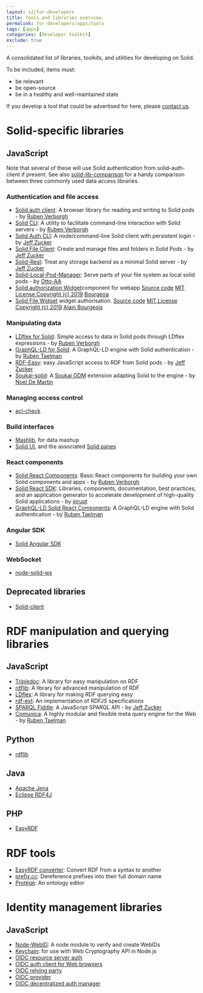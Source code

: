 ```yaml
---
layout: v2/for-developers
title: Tools and libraries overview
permalink: for-developers/apps/tools
tags: [apps]
categories: [Developer toolkit]
exclude: true
---
```


A consolidated list of libraries, toolkits, and utilities for developing on Solid.
	
To be included, items must:
- be relevant
- be open-source
- be in a healthy and well-maintained state

If you develop a tool that could be advertised for here, please [contact us](mailto:contact@solidproject.org).

# Solid-specific libraries

## JavaScript

Note that several of these will use Solid authentication from solid-auth-client if present.
See also [solid-lib-comparison](https://github.com/inrupt/solid-lib-comparison) for a handy comparison between three commonly used data access libraries.

### Authentication and file access
- [Solid auth client](https://github.com/solid/solid-auth-client): A browser library for reading and writing to Solid pods - by [Ruben Verborgh](https://ruben.verborgh.org/)
- [Solid CLI](https://github.com/solid/solid-cli): A utility to facilitate command-line interaction with Solid servers - by [Ruben Verborgh](https://ruben.verborgh.org/)
- [Solid Auth CLI](https://github.com/jeff-zucker/solid-auth-cli): A node/command-line Solid client with persistent login - by [Jeff Zucker](https://github.com/jeff-zucker/)
- [Solid File Client](https://github.com/jeff-zucker/solid-file-client): Create and manage files and folders in Solid Pods - by [Jeff Zucker](https://github.com/jeff-zucker/)
- [Solid-Rest](https://github.com/jeff-zucker/solid-rest): Treat any storage backend as a minimal Solid server - by [Jeff Zucker](https://github.com/jeff-zucker/)
- [Solid-Local-Pod-Manager](https://github.com/otto-aa/solid-local-pod-manager): Serve parts of your file system as local solid pods - by [Otto-AA](https://github.com/otto-aa)
- [Solid authorization Widget](https://bourgeoa.solid.community/public/solid-file-widget/)component for webapp [Source code](https://github.com/bourgeoa/solid-file-widget) [MIT License Copyright (c) 2019](https://github.com/bourgeoa/solid-file-widget/blob/master/LICENSE) [Bourgeoa](https://github.com/bourgeoa)
- [Solid File Widget](https://bourgeoa.solid.community/public/solid-file-widget/) widget authorisation. [Source code](https://github.com/bourgeoa/solid-file-widget) [MIT License Copyright (c) 2019](https://github.com/bourgeoa/solid-file-widget/blob/master/LICENSE) [Alain Bourgeois](https://github.com/bourgeoa)

### Manipulating data

- [LDflex for Solid](https://github.com/solid/query-ldflex): Simple access to data in Solid pods through LDflex expressions - by [Ruben Verborgh](https://ruben.verborgh.org/)
- [GraphQL-LD for Solid](https://github.com/rubensworks/graphql-ld-comunica-solid.js): A GraphQL-LD engine with Solid authentication - by [Ruben Taelman](https://www.rubensworks.net/)
- [RDF-Easy](https://github.com/jeff-zucker/rdf-easy): easy JavaScript access to RDF from Solid pods - by [Jeff Zucker](https://github.com/jeff-zucker/)
- [Soukai-solid](https://github.com/NoelDeMartin/soukai-solid): A [Soukai ODM](https://soukai.js.org/) extension adapting Solid to the engine - by [Noel De Martin](https://github.com/NoelDeMartin)

### Managing access control

- [acl-check](https://github.com/solid/acl-check)

### Build interfaces

- [Mashlib](https://github.com/solid/mashlib), for data mashup
- [Solid UI](https://github.com/solid/solid-ui), and the associated [Solid panes](https://github.com/solid/solid-panes)


### React components
- [Solid React Components](https://github.com/solid/react-components): Basic React components for building your own Solid components and apps - by [Ruben Verborgh](https://ruben.verborgh.org/)
- [Solid React SDK](https://github.com/inrupt/solid-react-sdk): Libraries, components, documentation, best practices, and an application generator to accelerate development of high-quality Solid applications - by [inrupt](https://www.inrupt.com)
- [GraphQL-LD Solid React Components](https://github.com/rubensworks/solid-react-graphql-ld.js): A GraphQL-LD engine with Solid authentication - by [Ruben Taelman](https://www.rubensworks.net/)

### Angular SDK
- [Solid Angular SDK](https://github.com/inrupt/generator-solid-angular)

### WebSocket

- [node-solid-ws](https://github.com/solid/node-solid-ws)

## Deprecated libraries
- [Solid-client](https://github.com/solid/solid-client)

# RDF manipulation and querying libraries

## JavaScript

- [Tripledoc](https://vincenttunru.gitlab.io/tripledoc/): A library for easy manipulation on RDF
- [rdflib](https://github.com/linkeddata/rdflib.js/): A library for advanced manipulation of RDF
- [LDflex](https://ldflex.github.io/LDflex/): A library for making RDF querying easy
- [rdf-ext](https://github.com/rdf-ext/rdf-ext): An implementation of RDFJS specifications
- [SPARQL Fiddle](https://github.com/jeff-zucker/sparql-fiddle): A JavaScript SPARQL API - by [Jeff Zucker](https://github.com/jeff-zucker/)
- [Comunica](https://github.com/comunica/comunica): A highly modular and flexible meta query engine for the Web - by [Ruben Taelman](https://www.rubensworks.net/)

## Python

- [rdflib](https://rdflib.readthedocs.io/en/stable/)

## Java

- [Apache Jena](https://jena.apache.org/)
- [Eclipse RDF4J](https://rdf4j.eclipse.org/)

## PHP

- [EasyRDF](http://www.easyrdf.org/)

# RDF tools

- [EasyRDF converter](http://www.easyrdf.org/converter): Convert RDF from a syntax to another
- [prefix.cc](http://prefix.cc): Dereference prefixes into their full domain name
- [Protégé](https://protege.stanford.edu): An ontology editor

# Identity management libraries 

## JavaScript
- [Node-WebID](https://github.com/linkeddata/node-webid): A node module to verify and create WebIDs
- [Keychain](https://github.com/solid/keychain): for use with Web Cryptography API in Node.js
- [OIDC resource server auth](https://github.com/solid/oidc-rs)
- [OIDC auth client for Web browsers](https://github.com/solid/oidc-web)
- [OIDC relying party](https://github.com/solid/oidc-rp)
- [OIDC provider](https://github.com/solid/oidc-op)
- [OIDC decentralized auth manager](https://github.com/solid/oidc-auth-manager)

<!-- 
Libraries we want to keep track of, but are not completely up-to-date

- solid/jose

Deprecated/not maintainted: 
- solid/solid-auth-oidc
- solid/solid-auth-tls
- https://github.com/solid/solid-multi-rp-client
- https://github.com/solid/solid-permissions
- https://github.com/solid/solid-tpf
- https://github.com/solid/solid-web-client
- https://github.com/solid/wac-allow
-->
